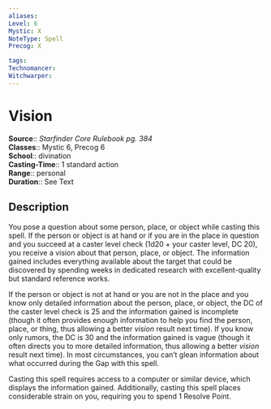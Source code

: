 ```yaml
---
aliases: 
Level: 6
Mystic: X
NoteType: Spell
Precog: X

tags: 
Technomancer: 
Witchwarper: 
---
```


# Vision

**Source**:: _Starfinder Core Rulebook pg. 384_  
**Classes**:: Mystic 6, Precog 6  
**School**:: divination  
**Casting-Time**:: 1 standard action  
**Range**:: personal  
**Duration**:: See Text  

## Description

You pose a question about some person, place, or object while casting this spell. If the person or object is at hand or if you are in the place in question and you succeed at a caster level check (1d20 + your caster level, DC 20), you receive a vision about that person, place, or object. The information gained includes everything available about the target that could be discovered by spending weeks in dedicated research with excellent-quality but standard reference works.

If the person or object is not at hand or you are not in the place and you know only detailed information about the person, place, or object, the DC of the caster level check is 25 and the information gained is incomplete (though it often provides enough information to help you find the person, place, or thing, thus allowing a better _vision_ result next time). If you know only rumors, the DC is 30 and the information gained is vague (though it often directs you to more detailed information, thus allowing a better _vision_ result next time). In most circumstances, you can’t glean information about what occurred during the Gap with this spell.

Casting this spell requires access to a computer or similar device, which displays the information gained. Additionally, casting this spell places considerable strain on you, requiring you to spend 1 Resolve Point.
